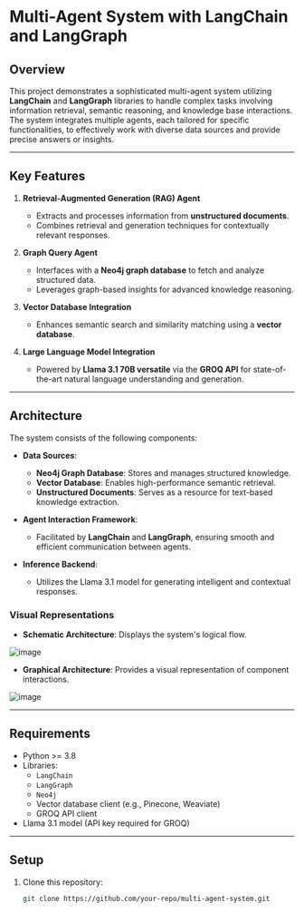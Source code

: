 # Multi-Agent System with LangChain and LangGraph

## Overview
This project demonstrates a sophisticated multi-agent system utilizing **LangChain** and **LangGraph** libraries to handle complex tasks involving information retrieval, semantic reasoning, and knowledge base interactions. The system integrates multiple agents, each tailored for specific functionalities, to effectively work with diverse data sources and provide precise answers or insights.

---

## Key Features
1. **Retrieval-Augmented Generation (RAG) Agent**  
   - Extracts and processes information from **unstructured documents**.  
   - Combines retrieval and generation techniques for contextually relevant responses.

2. **Graph Query Agent**  
   - Interfaces with a **Neo4j graph database** to fetch and analyze structured data.  
   - Leverages graph-based insights for advanced knowledge reasoning.

3. **Vector Database Integration**  
   - Enhances semantic search and similarity matching using a **vector database**.

4. **Large Language Model Integration**  
   - Powered by **Llama 3.1 70B versatile** via the **GROQ API** for state-of-the-art natural language understanding and generation.

---

## Architecture
The system consists of the following components:
- **Data Sources**:
  - **Neo4j Graph Database**: Stores and manages structured knowledge.
  - **Vector Database**: Enables high-performance semantic retrieval.
  - **Unstructured Documents**: Serves as a resource for text-based knowledge extraction.
  
- **Agent Interaction Framework**:
  - Facilitated by **LangChain** and **LangGraph**, ensuring smooth and efficient communication between agents.

- **Inference Backend**:
  - Utilizes the Llama 3.1 model for generating intelligent and contextual responses.

### Visual Representations
- **Schematic Architecture**: Displays the system's logical flow.


 ![image](https://github.com/user-attachments/assets/925e4f65-7f3a-4a1e-bfad-b8a2d7d2b86c)
 

- **Graphical Architecture**: Provides a visual representation of component interactions.

![image](https://github.com/user-attachments/assets/4142a055-3f25-416f-8c9a-e3e448f39735)


---

## Requirements
- Python >= 3.8
- Libraries:
  - `LangChain`
  - `LangGraph`
  - `Neo4j`
  - Vector database client (e.g., Pinecone, Weaviate)
  - GROQ API client
- Llama 3.1 model (API key required for GROQ)

---

## Setup
1. Clone this repository:
   ```bash
   git clone https://github.com/your-repo/multi-agent-system.git
